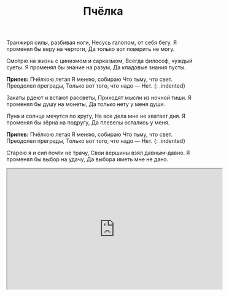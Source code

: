 ﻿---
layout: lyrics
title: Пчёлка
excerpt: Транжиря силы, разбивая ноги, несусь галопом, от себя бегу...
---

Тра<span class="Em"></span>нжиря си<span class="Em7"></span>лы, раз<span class="A7sus"></span>бивая но<span class="B7sus"></span>ги,
Не<span class="Em"></span>сусь га<span class="Em7"></span>лопом, от се<span class="A7sus"></span>бя бе<span class="B7sus"></span>гу.
Я<span class="Em"></span> про<span class="Em7"></span>менял бы ве<span class="A7sus"></span>ру на черто<span class="B7sus"></span>ги,
Да<span class="Em"></span> то<span class="Em7"></span>лько вот по<span class="A7sus"></span>верить не мо<span class="B7sus"></span>гу.

Смо<span class="Em"></span>трю на жи<span class="Em7"></span>знь с цини<span class="A7sus"></span>змом и сарказ<span class="B7sus"></span>мом,
Все<span class="Em"></span>гда фи<span class="Em7"></span>лософ, чуж<span class="A7sus"></span>дый суе<span class="B7sus"></span>ты.
Я<span class="Em"></span> про<span class="Em7"></span>менял бы зна<span class="A7sus"></span>ние на ра<span class="B7sus"></span>зум,
Да<span class="Em"></span> кла<span class="Em7"></span>довые зна<span class="A7sus"></span>ния пус<span class="B7sus"></span>ты.

**Припев:**
Пчё<span class="C"></span>лкою летая
Я<span class="Am"></span> меняю, собираю
Что<span class="Em"></span> тьму<span class="A"></span>, что<span class="G"></span> свет<span class="D"></span>.
Пре<span class="C"></span>одолел преграды,
То<span class="Am"></span>лько вот того, что надо —
Нет.<span class="Em"></span>
{: .indented}

Закаты рдеют и встают рассветы,
Приходят мысли из ночной тиши.
Я променял бы душу на монеты,
Да только нету у меня души.

Луна и солнце мечутся по кругу,
На все дела мне не хватает дня.
Я променял бы зёрна на подругу,
Да плевелы остались у меня.

**Припев:**
Пчёлкою летая
Я меняю, собираю
Что тьму, что свет.
Преодолел преграды,
Только вот того, что надо —
Нет.
{: .indented}

Старею я и сил почти не трачу,
Свои вершины взял давным-давно.
Я променял бы выбор на удачу,
Да выбора иметь мне не дано.

<div class="video-wrapper">
  <iframe width="560" height="315" src="https://www.youtube.com/embed/-US_VEag_0E" allow="accelerometer; autoplay; encrypted-media; gyroscope; picture-in-picture" allowfullscreen></iframe>
</div>
